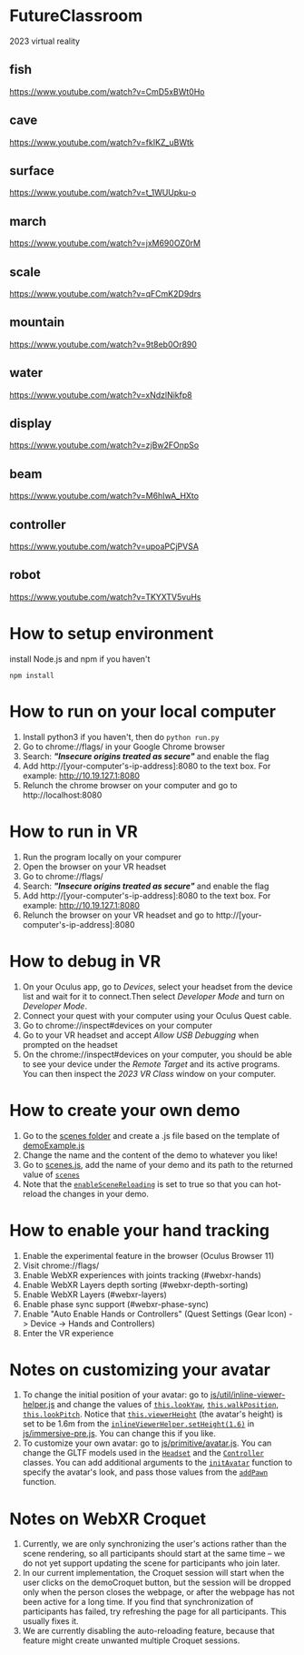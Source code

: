 # FutureClassroom

2023 virtual reality

## fish

https://www.youtube.com/watch?v=CmD5xBWt0Ho

## cave

https://www.youtube.com/watch?v=fkIKZ_uBWtk

## surface

https://www.youtube.com/watch?v=t_1WUUpku-o

## march

https://www.youtube.com/watch?v=jxM690OZ0rM

## scale

https://www.youtube.com/watch?v=qFCmK2D9drs

## mountain

https://www.youtube.com/watch?v=9t8eb0Or890

## water

https://www.youtube.com/watch?v=xNdzlNikfp8

## display

https://www.youtube.com/watch?v=zjBw2FOnpSo

## beam

https://www.youtube.com/watch?v=M6hIwA_HXto

## controller

https://www.youtube.com/watch?v=upoaPCjPVSA

## robot

https://www.youtube.com/watch?v=TKYXTV5vuHs

# How to setup environment

install Node.js and npm if you haven't

`npm install`

# How to run on your local computer

1. Install python3 if you haven't, then do `python run.py`
2. Go to chrome://flags/ in your Google Chrome browser
3. Search: ***"Insecure origins treated as secure"*** and enable the flag
4. Add http://[your-computer's-ip-address]:8080 to the text box. For example: http://10.19.127.1:8080
5. Relunch the chrome browser on your computer and go to http://localhost:8080 

# How to run in VR

1. Run the program locally on your compurer
2. Open the browser on your VR headset
3. Go to chrome://flags/
4. Search: ***"Insecure origins treated as secure"*** and enable the flag
5. Add http://[your-computer's-ip-address]:8080 to the text box. For example: http://10.19.127.1:8080
7. Relunch the browser on your VR headset and go to http://[your-computer's-ip-address]:8080 

# How to debug in VR

1. On your Oculus app, go to *Devices*, select your headset from the device list and wait for it to connect.Then select *Developer Mode* and turn on *Developer Mode*.
2. Connect your quest with your computer using your Oculus Quest cable.
3. Go to chrome://inspect#devices on your computer
4. Go to your VR headset and accept *Allow USB Debugging* when prompted on the headset
5. On the chrome://inspect#devices on your computer, you should be able to see your device under the *Remote Target* and its active programs. You can then inspect the *2023 VR Class* window on your computer.

# How to create your own demo

1. Go to the [scenes folder](https://github.com/futurerealitylab/VR-Class-2023/tree/master/js/scenes/) and create a .js file based on the template of [demoExample.js](https://github.com/futurerealitylab/VR-Class-2023/tree/master/js/scenes/demoExample.js)
2. Change the name and the content of the demo to whatever you like!
3. Go to [scenes.js](https://github.com/futurerealitylab/VR-Class-2023/tree/master/js/scenes/scenes.js), add the name of your demo and its path to the returned value of [```scenes```](https://github.com/futurerealitylab/VR-Class-2023/tree/master/js/scenes/scenes.js#L11)
4. Note that the [```enableSceneReloading```](https://github.com/futurerealitylab/VR-Class-2023/tree/master/js/scenes/scenes.js#L10) is set to true so that you can hot-reload the changes in your demo. 

# How to enable your hand tracking

1. Enable the experimental feature in the browser (Oculus Browser 11)
2. Visit chrome://flags/
3. Enable WebXR experiences with joints tracking (#webxr-hands)
4. Enable WebXR Layers depth sorting (#webxr-depth-sorting)
5. Enable WebXR Layers (#webxr-layers)
6. Enable phase sync support (#webxr-phase-sync)
7. Enable "Auto Enable Hands or Controllers" (Quest Settings (Gear Icon) -> Device -> Hands and Controllers)
8. Enter the VR experience

# Notes on customizing your avatar
1. To change the initial position of your avatar: go to [js/util/inline-viewer-helper.js](https://github.com/futurerealitylab/VR-Class-2023/tree/master/js/util/inline-viewer-helper.js) and change the values of [```this.lookYaw```](https://github.com/futurerealitylab/VR-Class-2023/tree/master/js/util/inline-viewer-helper.js#L46), [```this.walkPosition```](https://github.com/futurerealitylab/VR-Class-2023/tree/master/js/util/inline-viewer-helper.js#L47), [```this.lookPitch```](https://github.com/futurerealitylab/VR-Class-2023/tree/master/js/util/inline-viewer-helper.js#L49). Notice that [```this.viewerHeight```](https://github.com/futurerealitylab/VR-Class-2023/tree/master/js/util/inline-viewer-helper.js#L50) (the avatar's height) is set to be 1.6m from the [```inlineViewerHelper.setHeight(1.6)```](https://github.com/futurerealitylab/VR-Class-2023/tree/master/js/immersive-pre.js#L503) in [js/immersive-pre.js](https://github.com/futurerealitylab/VR-Class-2023/tree/master/js/immersive-pre.js). You can change this if you like.
2. To customize your own avatar: go to [js/primitive/avatar.js](https://github.com/futurerealitylab/VR-Class-2023/tree/master/js/primitive/avatar.js). You can change the GLTF models used in the [```Headset```](https://github.com/futurerealitylab/VR-Class-2023/tree/master/js/primitive/avatar.js#L101) and the [```Controller```](https://github.com/futurerealitylab/VR-Class-2023/tree/master/js/primitive/avatar.js#L114) classes. You can add additional arguments to the [```initAvatar```](https://github.com/futurerealitylab/VR-Class-2023/tree/master/js/primitive/avatar.js#L8) function to specify the avatar's look, and pass those values from the [```addPawn```](https://github.com/futurerealitylab/VR-Class-2023/tree/master/js/util/croquetlib.js#L162) function.

# Notes on WebXR Croquet
1. Currently, we are only synchronizing the user's actions rather than the scene rendering, so all participants should start at the same time – we do not yet support updating the scene for participants who join later.
2. In our current implementation, the Croquet session will start when the user clicks on the demoCroquet button, but the session will be dropped only when the person closes the webpage, or after the webpage has not been active for a long time. 
If you find that synchronization of participants has failed, try refreshing the page for all participants. This usually fixes it.
3. We are currently disabling the auto-reloading feature, because that feature might create unwanted multiple Croquet sessions.
